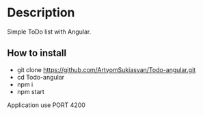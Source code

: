 # Description
Simple ToDo list with Angular.

## How to install
- git clone https://github.com/ArtyomSukiasyan/Todo-angular.git
- cd Todo-angular
- npm i
- npm start

Application use PORT 4200